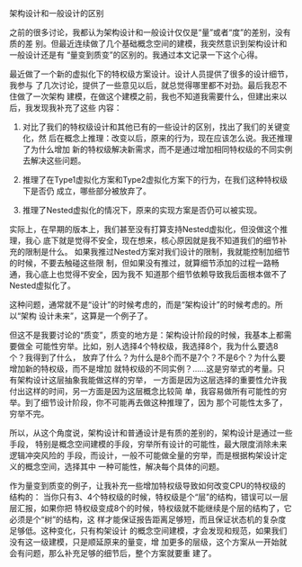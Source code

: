         
架构设计和一般设计的区别

之前的很多讨论，我都认为架构设计和一般设计仅仅是“量”或者“度”的差别，没有质的差
别。但最近连续做了几个基础概念空间的建模，我突然意识到架构设计和一般设计还是有
“量变到质变”的区别的。我通过本文记录一下这个心得。

最近做了一个新的虚拟化下的特权级方案设计。设计人员提供了很多的设计细节，我参与
了几次讨论，提供了一些意见以后，就总觉得哪里都不对劲。最后我忍不住做了一次架构
建模，在做这个建模之前，我也不知道我需要什么，但建出来以后，我发现我补充了这些
内容：

1. 对比了我们的特权级设计和其他已有的一些设计的区别，找出了我们的关键变化，然
  后在概念上推理：改变以后，原来的行为，现在应该怎么说。我还推理了为什么增加
  新的特权级解决新需求，而不是通过增加相同特权级的不同实例去解决这些问题。

2. 推理了在Type1虚拟化方案和Type2虚拟化方案下的行为，在我们这种特权级下是否仍
  成立，哪些部分被放弃了。

3. 推理了Nested虚拟化的情况下，原来的实现方案是否仍可以被实现。

实际上，在早期的版本上，我们甚至没有打算支持Nested虚拟化，但没做这个推理，我心
底下就是觉得不安全，现在想来，核心原因就是我不知道我们的细节补充的限制是什么。
如果我推过Nested方案对我们设计的限制，我就能控制加细节的时候，不要去触碰这些限
制，但如果没有推过，就算细节添加的过程一路畅通，我心底上也觉得不安全，因为我不
知道那个细节依赖导致我后面根本做不了Nested虚拟化了。

这种问题，通常就不是“设计”的时候考虑的，而是“架构设计”的时候考虑的。所以“架构
设计未来”，这算是一个例子了。

但这不是我要讨论的“质变”，质变的地方是：架构设计阶段的时候，我基本上都需要做全
可能性穷举。比如，别人选择4个特权级，我选择8个，我为什么要选8个？我得到了什么，
放弃了什么？为什么是8个而不是7个？不是6个？为什么要增加新的特权级，而不是增加
就特权级的不同实例？……这是穷举式的考量。只有架构设计这层抽象我能做这样的穷举，
一方面是因为这层选择的重要性允许我付出这样的时间，另一方面是因为这层概念比较简
单，我容易做所有可能性的穷举。到了细节设计阶段，你不可能再去做这种推理了，因为
那个可能性太多了，穷举不完。

所以，从这个角度说，架构设计和普通设计是有质的差别的，架构设计是通过一些手段，
特别是概念空间建模的手段，穷举所有设计的可能性，最大限度消除未来逻辑冲突风险的
手段，而设计，一般不可能做全量的穷举，而是根据构架设计定义的概念空间，选择其中
一种可能性，解决每个具体的问题。

作为量变到质变的例子，让我补充一些增加特权级导致如何改变CPU的特权级的结构的：
当你只有3、4个特权级的时候，特权级是个“层”的结构，错误可以一层层汇报，如果你把
特权级变成8个的时候，特权级就不能继续是个层的结构了，它必须是个“树”的结构，这
样才能保证报告距离足够短，而且保证状态机的复杂度足够低。这种变化，只有构架设计
的概念空间建模，才会发现和规范，如果我们没有这一级建模，只是顺延原来的量变，增
加更多的层级，这个方案从一开始就会有问题，那么补充足够的细节后，整个方案就要重
建了。
